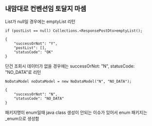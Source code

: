 ## 내맘대로 컨벤션임 토달지 마셈

List가 null일 경우에는 emptyList 리턴
```` 
if (postList == null) Collections.<ResponsePostDto>emptyList();

{
    "successOrNot": "Y",
    "postList": [],
    "statusCode": "OK"
}
````

단건 조회시 데이터가 없을 경우에는 successOrNot: "N", statusCode: "NO_DATA"로 리턴
````
NoDataModel noDataModel = new NoDataModel("N", "NO_DATA");

{
    "successOrNot": "N",
    "statusCode": "NO_DATA"
}
````
패키지명이 enum일때 java class 생성이 안되는 이슈가 있어서 enum 패키지는 _enum으로 생성함